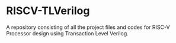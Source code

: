 # RISCV-TLVerilog
A repository consisting of all the project files and codes for RISC-V Processor design using Transaction Level Verilog.
